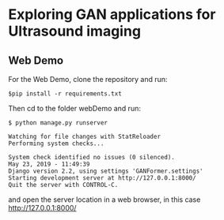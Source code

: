 # Exploring GAN applications for Ultrasound imaging

## Web Demo
For the Web Demo, clone the repository and run:
```
$pip install -r requirements.txt
```

Then cd to the folder webDemo and run:
```
$ python manage.py runserver

Watching for file changes with StatReloader
Performing system checks...

System check identified no issues (0 silenced).
May 23, 2019 - 11:49:39
Django version 2.2, using settings 'GANFormer.settings'
Starting development server at http://127.0.0.1:8000/
Quit the server with CONTROL-C.
```

and open the server location in a web browser, in this case http://127.0.0.1:8000/


